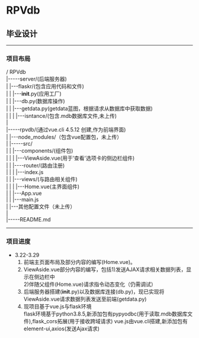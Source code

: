 # RPVdb
## 毕业设计

***

### 项目布局  
/ RPVdb  
|-----server/(后端服务器)  
|       |---flaskr/(包含应用代码和文件)  
|       |      |---__init__.py(应用工厂)  
|       |      |---db.py(数据库操作)  
|       |      |---getdata.py(getdata蓝图，根据请求从数据库中获取数据)  
|       |
|       |---isntance/(包含.mdb数据库文件,未上传)  
|  
|-----rpvdb/(通过vue.cli 4.5.12 创建,作为前端界面)  
|       |---node_modules/（包含vue配置包，未上传）  
|       |-----src/  
|       |      |---components/(组件包)  
|       |      |        |---ViewAside.vue(用于'查看'选项卡的侧边栏组件)  
|       |      |----router/(路由注册)  
|       |      |        |---index.js  
|       |      |---views/(与路由相关组件)  
|       |      |        |---Home.vue(主界面组件)  
|       |      |---App.vue  
|       |      |---main.js  
|       |---其他配置文件（未上传）  
|  
|-----README.md  

***


### 项目进度  
+ 3.22-3.29 
    1. 前端主页面布局及部分内容的编写(Home.vue)。  
    2. ViewAside.vue部分内容的编写，包括1)发送AJAX请求相关数据列表，显示在侧边栏中  
                                       2)伴随父组件(Home.vue)请求指令动态变化（仍需调试）  
    3. 后端服务器搭建(__init__.py)以及数据库连接(db.py)，现已实现将ViewAside.vue请求数据列表发送至前端(getdata.py)
    4. 现项目基于vue.js与flask环境  
    flask环境基于python3.8.5,新添加包有pypyodbc(用于读取.mdb数据库文件),flask_cors拓展(用于接收跨域请求)
    vue.js由vue.cli搭建,新添加包有element-ui,axios(发送Ajax请求)

